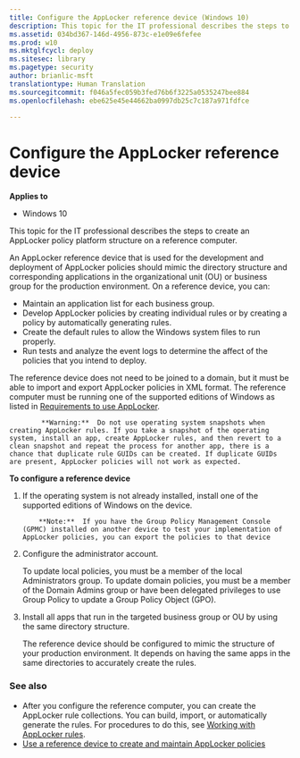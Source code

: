 ```yaml
---
title: Configure the AppLocker reference device (Windows 10)
description: This topic for the IT professional describes the steps to create an AppLocker policy platform structure on a reference computer.
ms.assetid: 034bd367-146d-4956-873c-e1e09e6fefee
ms.prod: w10
ms.mktglfcycl: deploy
ms.sitesec: library
ms.pagetype: security
author: brianlic-msft
translationtype: Human Translation
ms.sourcegitcommit: f046a5fec059b3fed76b6f3225a0535247bee884
ms.openlocfilehash: ebe625e45e44662ba0997db25c7c187a971fdfce

---
```


# Configure the AppLocker reference device

**Applies to**
-   Windows 10

This topic for the IT professional describes the steps to create an AppLocker policy platform structure on a reference computer.

An AppLocker reference device that is used for the development and deployment of AppLocker policies should mimic the directory structure and corresponding applications in the organizational unit (OU) or business group for the production environment. On a reference device, you can:

-   Maintain an application list for each business group.
-   Develop AppLocker policies by creating individual rules or by creating a policy by automatically generating rules.
-   Create the default rules to allow the Windows system files to run properly.
-   Run tests and analyze the event logs to determine the affect of the policies that you intend to deploy.

The reference device does not need to be joined to a domain, but it must be able to import and export AppLocker policies in XML format. The reference computer must be running one of the supported editions of Windows as listed in [Requirements to use AppLocker](requirements-to-use-applocker.md).

>
            **Warning:**  Do not use operating system snapshots when creating AppLocker rules. If you take a snapshot of the operating system, install an app, create AppLocker rules, and then revert to a clean snapshot and repeat the process for another app, there is a chance that duplicate rule GUIDs can be created. If duplicate GUIDs are present, AppLocker policies will not work as expected.
 
**To configure a reference device**

1.  If the operating system is not already installed, install one of the supported editions of Windows on the device.

    >
            **Note:**  If you have the Group Policy Management Console (GPMC) installed on another device to test your implementation of AppLocker policies, you can export the policies to that device
     
2.  Configure the administrator account.

    To update local policies, you must be a member of the local Administrators group. To update domain policies, you must be a member of the Domain Admins group or have been delegated privileges to use Group Policy to update a Group Policy Object (GPO).

3.  Install all apps that run in the targeted business group or OU by using the same directory structure.

    The reference device should be configured to mimic the structure of your production environment. It depends on having the same apps in the same directories to accurately create the rules.

### See also

-   After you configure the reference computer, you can create the AppLocker rule collections. You can build, import, or automatically generate the rules. For procedures to do this, see [Working with AppLocker rules](working-with-applocker-rules.md).
-   [Use a reference device to create and maintain AppLocker policies](use-a-reference-computer-to-create-and-maintain-applocker-policies.md)
 
 



<!--HONumber=Jun16_HO4-->


